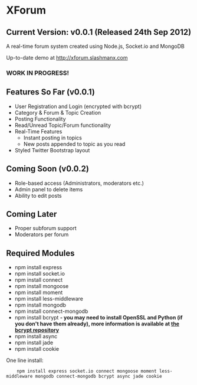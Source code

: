 XForum
======

## Current Version: v0.0.1 (Released 24th Sep 2012)

A real-time forum system created using Node.js, Socket.io and MongoDB

Up-to-date demo at http://xforum.slashmanx.com

### WORK IN PROGRESS!

Features So Far (v0.0.1)
------------------------
* User Registration and Login (encrypted with bcrypt)
* Category & Forum & Topic Creation
* Posting Functionality
* Read/Unread Topic/Forum functionality
* Real-Time Features
	* Instant posting in topics
	* New posts appended to topic as you read
* Styled Twitter Bootstrap layout

Coming Soon (v0.0.2)
--------------------
* Role-based access (Administrators, moderators etc.)
* Admin panel to delete items
* Ability to edit posts

Coming Later
-------------
* Proper subforum support
* Moderators per forum

Required Modules
-------------
* npm install express
* npm install socket.io
* npm install connect
* npm install mongoose
* npm install moment
* npm install less-middleware
* npm install mongodb
* npm install connect-mongodb
* npm install bcrypt **- you may need to install OpenSSL and Python (if you don't have them already), more information is available at [the bcrypt repository](https://github.com/ncb000gt/node.bcrypt.js/#dependencies)**
* npm install async
* npm install jade
* npm install cookie

One line install:

        npm install express socket.io connect mongoose moment less-middleware mongodb connect-mongodb bcrypt async jade cookie
